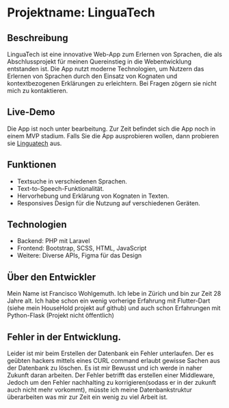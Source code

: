 # Projektname: LinguaTech

## Beschreibung
LinguaTech ist eine innovative Web-App zum Erlernen von Sprachen, die als Abschlussprojekt für meinen Quereinstieg in die Webentwicklung entstanden ist. Die App nutzt moderne Technologien, um Nutzern das Erlernen von Sprachen durch den Einsatz von Kognaten und kontextbezogenen Erklärungen zu erleichtern.
Bei Fragen zögern sie nicht mich zu kontaktieren.

## Live-Demo
Die App ist noch unter bearbeitung. 
Zur Zeit befindet sich die App noch in einem MVP stadium. Falls Sie die App ausprobieren wollen, dann probieren sie  [Linguatech](http://206.81.26.17) aus.


## Funktionen
- Textsuche in verschiedenen Sprachen.
- Text-to-Speech-Funktionalität.
- Hervorhebung und Erklärung von Kognaten in Texten.
- Responsives Design für die Nutzung auf verschiedenen Geräten.

## Technologien
- Backend: PHP mit Laravel
- Frontend: Bootstrap, SCSS, HTML, JavaScript
- Weitere: Diverse APIs, Figma für das Design

## Über den Entwickler
Mein Name ist Francisco Wohlgemuth. Ich lebe in Zürich und bin zur Zeit 28 Jahre alt.
Ich habe schon ein wenig vorherige Erfahrung mit Flutter-Dart (siehe mein HouseHold projekt auf github) und auch schon Erfahrungen mit Python-Flask (Projekt nicht öffentlich)


## Fehler in der Entwicklung.
Leider ist mir beim Erstellen der Datenbank ein Fehler unterlaufen. Der es geübten hackers mittels eines CURL command erlaubt gewisse Sachen aus der Datenbank zu löschen.
Es ist mir Bewusst und ich werde in naher Zukunft daran arbeiten.
Der Fehler betrifft das erstellen einer Middleware, Jedoch um den Fehler nachhalting zu korrigieren(sodass er in der zukunft auch nicht mehr vorkommt), müsste ich meine Datenbankstruktur überarbeiten was mir zur Zeit ein wenig zu viel Arbeit ist.
